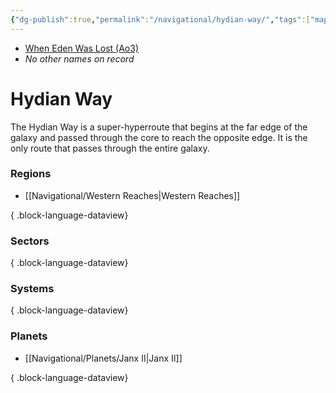 ```yaml
---
{"dg-publish":true,"permalink":"/navigational/hydian-way/","tags":["map","hyperlane","western"]}
---
```


- [When Eden Was Lost (Ao3)](https://archiveofourown.org/works/19334440/chapters/45992584)
- *No other names on record*
# Hydian Way

The Hydian Way is a super-hyperroute that begins at the far edge of the galaxy and passed through the core to reach the opposite edge. It is the only route that passes through the entire galaxy.

### Regions 
- [[Navigational/Western Reaches\|Western Reaches]]

{ .block-language-dataview}

### Sectors

{ .block-language-dataview}
### Systems

{ .block-language-dataview}
### Planets
- [[Navigational/Planets/Janx II\|Janx II]]

{ .block-language-dataview}
